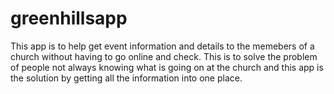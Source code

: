 # greenhillsapp

This app is to help get event information and details to the memebers of a church without having to go online and check. This is to solve the problem of people not 
always knowing what is going on at the church and this app is the solution by getting all the information into one place. 

